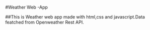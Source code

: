 #Weather Web -App

##This is Weather web app made with html,css and javascript.Data featched from Openweather Rest API.
